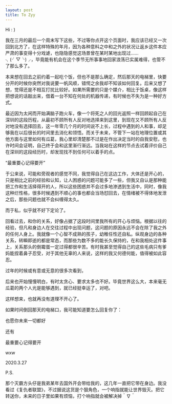 ```yaml
---
layout: post
title: To Zyy
---
```


Hi : )

我在三月的最后一个周末写下这些，不过等你点开这个页面时，我应该已经又一次回到北方了，在这样特殊的年月，因为各种意料之中和之外的状况让返乡这件本应严肃的事变得十分戏谑，也隐隐感觉这场景曾在某时某地出现过…… ╮(╯▽╰)╭，毕竟能有机会在这个季节无所事事地回家浪荡已实属难得，也管不了那么多了。

本来想在回去之前约着一起吃个饭，但也不是那么确定，然后那天的电梯里，快要分开的时候你突然对我说要一帆风顺，错愕之余我却不知该如何回复。后来又想了想，觉得还是不相互打扰比较好。如果所需要的只是个媒介，相比于饭桌，像这样把想说的话敲出来，借着一台不知在何处的机器传递，有时候也不失为是一种好方式。

最近因为太闲而开始满脑子跑火车，像一个将死之人的回光返照一样回顾起自己在深圳的这段历程，从最初不顾所有人反对地选择来到这里，到现在又不顾所有人反对地没有选择回去，这一年零几个月的时间说不上长，过程中遇到的人和事，却足够我在以后很长的时间里去消化和领悟。而关于未来，不管下一站在地理位置或其他方面与这里如何有瓜葛，我心里却清楚那不过是在作出决定当时的自我安慰，也许时间会证明，自己终于会和这里渐行渐远。当我站在这样的节点去试着评价自己在深圳的这段经历时，却发现找不到任何可以着手的点。

“最重要心记得要开”

于公来说，可能和旁观者的感觉不同，我觉得自己在这边工作，大体还是开心的，只是相比之前的经验和认知，让人困惑的问题可能多了一些，但我又自认是那种能把工作和生活择得开的人，所以这些困惑并不会过多地渗透到生活中，同时，像我这种烂性格，很多时候遇到不顺心的事也都会当场怼回去，在情绪被不得体地发泄之后，那些问题也就不会纠缠得太久。

而于私，似乎就不好下定论了。

回看过去，和你的关系，好像占据了这段时间里我所有的开心与烦恼。根据以往的经验，但凡和身边人在交往过程中出现问题，这问题的原因永远不会在除了我之外的任何人身上。我就像一个心智不成熟的孩子，幼稚任性还自私。纵观身边的各种关系，转瞬即逝的都是常态，而那些为数不多的能长久保持的，在和我相处这件事上，关系那头的倒霉蛋一定过得都很辛苦。有时我甚至觉得自己的这些毛病只有爹妈能捏着鼻子忍受，对于其他无辜的人来说，这样的我又何德何能，值得被如此容忍。

过年的时候或有意或无意的很多次看到，

后来也开始慢慢明白，有时太贪心、要求太多也不好。毕竟世界这么大，本来毫无瓜葛的两个人光是能够遇到，就已经挺幸运了，对吧。

这样想来，也就再没有道理不开心了。

如果时间倒回那天的电梯口，我可能知道要怎么回复你了：

也愿你未来一切都好

还有

最重要心记得要开

wxw

2020.3.27

P.S.

那个灭霸方头仔是我弟某年去国外开会带给我的，这几年一直把它带在身边。我没看过《复仇者联盟》，不过据说这货是个狠角色，一个响指就能让世界毁灭。把它转送你，未来的日子里如果有烦恼，打个响指就会被解决掉＾∇＾
